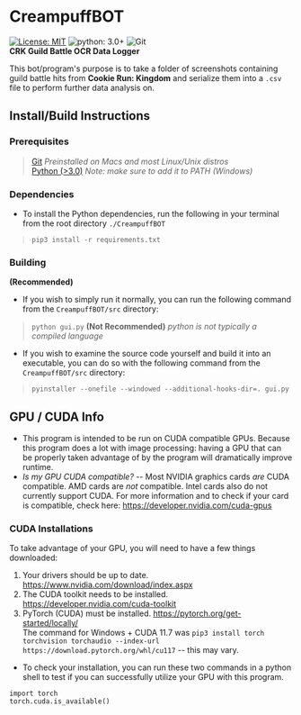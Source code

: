 # CreampuffBOT
[![License: MIT](https://img.shields.io/badge/License-MIT-green.svg)](https://opensource.org/licenses/MIT) ![python: 3.0+](https://img.shields.io/badge/python-3.0+-blue.svg) ![Git](https://img.shields.io/badge/Git-orange.svg)  
**CRK Guild Battle OCR Data Logger**  

This bot/program's purpose is to take a folder of screenshots containing guild battle hits from **Cookie Run: Kingdom** and serialize them into a `.csv` file to perform further data analysis on.

## Install/Build Instructions
### Prerequisites
> [Git](https://git-scm.com/downloads) *Preinstalled on Macs and most Linux/Unix distros*  
> [Python (>3.0)](https://www.python.org/downloads/) *Note: make sure to add it to PATH (Windows)*  

### Dependencies
- To install the Python dependencies, run the following in your terminal from the root directory `./CreampuffBOT`
> `pip3 install -r requirements.txt`

### Building
**(Recommended)**
- If you wish to simply run it normally, you can run the following command from the `CreampuffBOT/src` directory:
> `python gui.py`
**(Not Recommended)** *python is not typically a compiled language*
- If you wish to examine the source code yourself and build it into an executable, you can do so with the following command from the `CreampuffBOT/src` directory:
> `pyinstaller --onefile --windowed --additional-hooks-dir=. gui.py`

## GPU / CUDA Info
- This program is intended to be run on CUDA compatible GPUs. Because this program does a lot with image processing: having a GPU that can be properly taken
advantage of by the program will dramatically improve runtime.  
- *Is my GPU CUDA compatible?* -- Most NVIDIA graphics cards *are* CUDA compatible. AMD cards are *not* compatible. Intel cards also do not currently support CUDA.
For more information and to check if your card is compatible, check here: https://developer.nvidia.com/cuda-gpus

### CUDA Installations
To take advantage of your GPU, you will need to have a few things downloaded:
1. Your drivers should be up to date. https://www.nvidia.com/download/index.aspx
2. The CUDA toolkit needs to be installed. https://developer.nvidia.com/cuda-toolkit
3. PyTorch (CUDA) must be installed. https://pytorch.org/get-started/locally/  
The command for Windows + CUDA 11.7 was `pip3 install torch torchvision torchaudio --index-url https://download.pytorch.org/whl/cu117` -- this may vary.
- To check your installation, you can run these two commands in a python shell to test if you can successfully utilize your GPU with this program.
```
import torch
torch.cuda.is_available()
```
